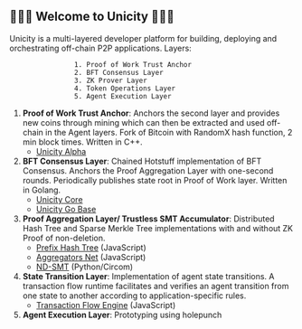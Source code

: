 ## 🚀🚀🚀 Welcome to Unicity 🚀🚀🚀


Unicity is a multi-layered developer platform for building, deploying and orchestrating off-chain P2P applications. Layers:

					1. Proof of Work Trust Anchor
					2. BFT Consensus Layer 
					3. ZK Prover Layer
					4. Token Operations Layer 
					5. Agent Execution Layer
				
 
1. **Proof of Work Trust Anchor**: Anchors the second layer and provides new coins through mining which can then be extracted and used off-chain in the Agent layers. Fork of Bitcoin with RandomX hash function, 2 min block times. Written in C++.
    - [Unicity Alpha](https://github.com/unicitynetwork/alpha)
2. **BFT Consensus Layer**: Chained Hotstuff implementation of BFT Consensus. Anchors the Proof Aggregation Layer with one-second rounds. Periodically publishes state root in Proof of Work layer. Written in Golang.
    - [Unicity Core](https://github.com/unicitynetwork/unicity-core)
    - [Unicity Go Base](https://github.com/unicitynetwork/unicity-go-base)
3. **Proof Aggregation Layer/ Trustless SMT Accumulator**: Distributed Hash Tree and Sparse Merkle Tree implementations with and without ZK Proof of non-deletion. 
    - [Prefix Hash Tree](https://github.com/unicitynetwork/prefix-hash-tree) (JavaScript)
    - [Aggregators Net](https://github.com/unicitynetwork/aggregators_net) (JavaScript)
    - [ND-SMT](https://github.com/unicitynetwork/nd-smt) (Python/Circom)
4. **State Transition Layer**: Implementation of agent state transitions. A transaction flow runtime facilitates and verifies an agent transition from one state to another according to application-specific rules.
    - [Transaction Flow Engine](https://github.com/unicitynetwork/tx-flow-engine) (JavaScript)
5. **Agent Execution Layer**: Prototyping using holepunch








<!--

**Here are some ideas to get you started:**

🙋‍♀️ A short introduction - what is your organization all about?
🌈 Contribution guidelines - how can the community get involved?
👩‍💻 Useful resources - where can the community find your docs? Is there anything else the community should know?
🍿 Fun facts - what does your team eat for breakfast?
🧙 Remember, you can do mighty things with the power of [Markdown](https://docs.github.com/github/writing-on-github/getting-started-with-writing-and-formatting-on-github/basic-writing-and-formatting-syntax)
-->
